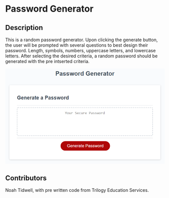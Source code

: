 # Password Generator

## Description

This is a random password generator. Upon clicking the generate button, the user will be prompted with several questions to best design their password. Length, symbols, numbers, uppercase letters, and lowercase letters. After selecting the desired criteria, a random password should be generated with the pre intserted criteria.

<img src="./assets/css/03-javascript-homework-demo.png" />

## Contributors

Noah Tidwell, with pre written code from Trilogy Education Services.

